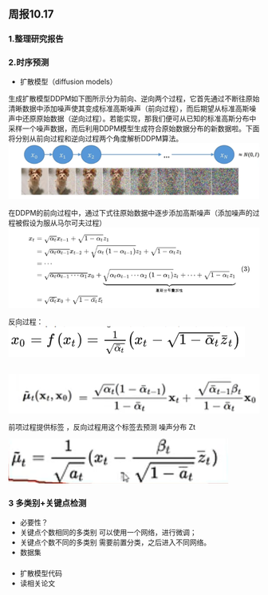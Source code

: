 ## 周报10.17

### 1.整理研究报告

### 2.时序预测 

- 扩散模型（diffusion models）

生成扩散模型DDPM如下图所示分为前向、逆向两个过程，它首先通过不断往原始清晰数据中添加噪声使其变成标准高斯噪声（前向过程），而后期望从标准高斯噪声中还原原始数据（逆向过程）。若能实现，那我们便可从已知的标准高斯分布中采样一个噪声数据，而后利用DDPM模型生成符合原始数据分布的新数据啦。下面将分别从前向过程和逆向过程两个角度解析DDPM算法。
                                   ![10.173](images/10170.png)
                                   
在DDPM的前向过程中，通过下式往原始数据中逐步添加高斯噪声（添加噪声的过程被假设为服从马尔可夫过程）
                                    ![3](images/3.png)

反向过程：  
                                    ![2](images/1016.png)
                                    
​                                     ![2](images/2.png)

前项过程提供标签 ，反向过程用这个标签去预测 噪声分布 Zt        
                                
![1](images/1.png)

                                
### 3 多类别+关键点检测 
- 必要性？
- 关键点个数相同的多类别 可以使用一个网络，进行微调；
- 关键点个数不同的多类别 需要前置分类，之后进入不同网络。
- 数据集 
### 
- 扩散模型代码
- 读相关论文
